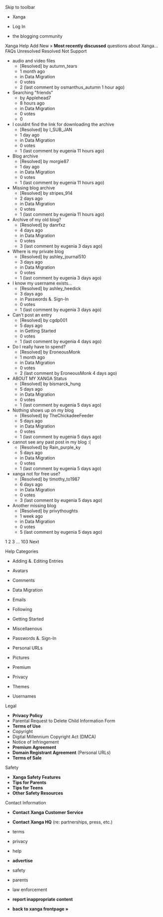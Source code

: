 Skip to toolbar

*   Xanga

*   Log In

*   the blogging community

Xanga Help Add New » **Most recently discussed** questions about Xanga… FAQs Unresolved Resolved Not Support

*   audio and video files
    *   \[Resolved\] by autumn\_tears
    *   1 month ago
    *   in Data Migration
    *   0 votes
    *   2 (last comment by osmanthus\_autumn 1 hour ago)
*   Searching "friends"
    *   by Applehead7
    *   8 hours ago
    *   in Data Migration
    *   0 votes
    *   0
*   I couldnt find the link for downloading the archive
    *   \[Resolved\] by I\_SUB\_JAN
    *   1 day ago
    *   in Data Migration
    *   0 votes
    *   1 (last comment by eugenia 11 hours ago)
*   Blog archive
    *   \[Resolved\] by morgie87
    *   1 day ago
    *   in Data Migration
    *   0 votes
    *   1 (last comment by eugenia 11 hours ago)
*   Missing blog archive
    *   \[Resolved\] by stripes\_914
    *   2 days ago
    *   in Data Migration
    *   0 votes
    *   1 (last comment by eugenia 11 hours ago)
*   Archive of my old blog?
    *   \[Resolved\] by danrfxz
    *   4 days ago
    *   in Data Migration
    *   0 votes
    *   3 (last comment by eugenia 3 days ago)
*   Where is my private blog
    *   \[Resolved\] by ashley\_journal510
    *   3 days ago
    *   in Data Migration
    *   0 votes
    *   1 (last comment by eugenia 3 days ago)
*   I know my username exists...
    *   \[Resolved\] by ashley\_heedick
    *   3 days ago
    *   in Passwords &. Sign-In
    *   0 votes
    *   1 (last comment by eugenia 3 days ago)
*   Can't post an entry
    *   \[Resolved\] by cgdp001
    *   5 days ago
    *   in Getting Started
    *   0 votes
    *   1 (last comment by eugenia 4 days ago)
*   Do I really have to spend?
    *   \[Resolved\] by EroneousMonk
    *   1 month ago
    *   in Data Migration
    *   0 votes
    *   2 (last comment by EroneousMonk 4 days ago)
*   ABOUT MY XANGA Status
    *   \[Resolved\] by bismarck\_hung
    *   5 days ago
    *   in Data Migration
    *   0 votes
    *   1 (last comment by eugenia 5 days ago)
*   Nothing shows up on my blog
    *   \[Resolved\] by TheChickadeeFeeder
    *   5 days ago
    *   in Data Migration
    *   0 votes
    *   1 (last comment by eugenia 5 days ago)
*   cannot see any past post in my blog :(
    *   \[Resolved\] by Rain\_purple\_ky
    *   5 days ago
    *   in Data Migration
    *   0 votes
    *   1 (last comment by eugenia 5 days ago)
*   xanga not for free use?
    *   \[Resolved\] by timothy\_to1987
    *   6 days ago
    *   in Data Migration
    *   0 votes
    *   3 (last comment by eugenia 5 days ago)
*   Another missing blog
    *   \[Resolved\] by privythoughts
    *   1 week ago
    *   in Data Migration
    *   0 votes
    *   5 (last comment by eugenia 5 days ago)

1 2 3 ... 103 Next

Help Categories

*   Adding &. Editing Entries
*   Avatars
*   Comments
*   Data Migration
*   Emails
*   Following
*   Getting Started
*   Miscellaenous

*   Passwords &. Sign-In
*   Personal URLs
*   Pictures
*   Premium
*   Privacy
*   Themes
*   Usernames

Legal

*   **Privacy Policy**
*   Parental Request to Delete Child Information Form
*   **Terms of Use**
*   Copyright
*   Digital Millennium Copyright Act (DMCA)
*   Notice of Infringement
*   **Premium Agreement**
*   **Domain Registrant Agreement** (Personal URLs)
*   **Terms of Sale**

Safety

*   **Xanga Safety Features**
*   **Tips for Parents**
*   **Tips for Teens**
*   **Other Safety Resources**

Contact Information

*   **Contact Xanga Customer Service**
*   **Contact Xanga HQ** (re: partnerships, press, etc.)

*   terms
*   privacy
*   help
*   **advertise**

*   safety
*   parents
*   law enforcement
*   **report inappropriate content**

*   **back to xanga frontpage »**
